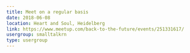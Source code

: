 ```yaml
---
title: Meet on a regular basis
date: 2018-06-08
location: Heart and Soul, Heidelberg
link: https://www.meetup.com/back-to-the-future/events/251331617/
usergroup: smalltalkrn
type: usergroup
---
```

